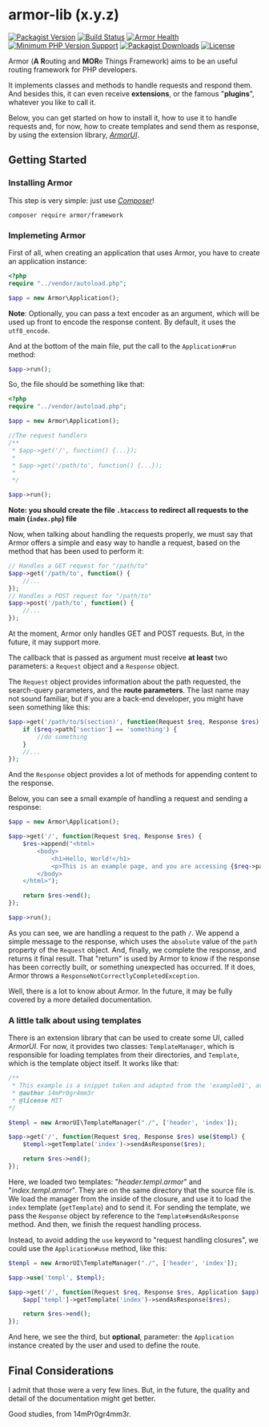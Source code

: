 # armor-lib (x.y.z)

[![Packagist Version](https://img.shields.io/packagist/v/armor/framework)](https://packagist.org/packages/armor/framework)
[![Build Status](https://travis-ci.org/14mPr0gr4mm3r/armor-lib.svg?branch=master)](https://travis-ci.org/14mPr0gr4mm3r/armor-lib)
[![Armor Health](https://github.com/14mPr0gr4mm3r/armor-lib/workflows/Armor%20Health/badge.svg?branch=master)](https://github.com/14mPr0gr4mm3r/armor-lib/actions)
[![Minimum PHP Version Support](https://img.shields.io/packagist/php-v/armor/framework)](https://php.net)
[![Packagist Downloads](https://img.shields.io/packagist/dt/armor/framework)](https://packagist.org/packages/armor/framework/stats)
[![License](https://img.shields.io/packagist/l/armor/framework)](https://github.com/14mPr0gr4mm3r/armor-lib/blob/master/LICENSE)

Armor (**A** **R**outing and **MOR**e Things Framework) aims to be an useful routing framework for PHP developers.

It implements classes and methods to handle requests and respond them. And besides this, it can even receive **extensions**, or the famous "**plugins**", whatever you like to call it.

Below, you can get started on how to install it, how to use it to handle requests and, for now, how to create templates
and send them as response, by using the extension library, [_ArmorUI_](https://github.com/14mPr0gr4mm3r/armor-ui).


## Getting Started

### Installing Armor

This step is very simple: just use [_Composer_](https://getcomposer.org)!

```
composer require armor/framework
```

### Implemeting Armor

First of all, when creating an application that uses Armor, you have to create an application instance:

```php
<?php
require "../vendor/autoload.php";

$app = new Armor\Application();
```

**Note**: Optionally, you can pass a text encoder as an argument, which will be used up front to encode the response content. By default, it uses the `utf8_encode`.

And at the bottom of the main file, put the call to the `Application#run` method:

```php
$app->run();
```

So, the file should be something like that:

```php
<?php
require "../vendor/autoload.php";

$app = new Armor\Application();

//The request handlers
/**
 * $app->get('/', function() {...});
 * 
 * $app->get('/path/to', function() {...});
 * 
 */

$app->run();
```

**Note: you should create the file `.htaccess` to redirect all requests to the main (`index.php`) file**

Now, when talking about handling the requests properly, we must say that Armor offers a simple and easy way to handle a request, based on the method that has been used to perform it:

```php
// Handles a GET request for "/path/to"
$app->get('/path/to', function() {
    //...
});
// Handles a POST request for "/path/to"
$app->post('/path/to', function() {
    //...
});
```

At the moment, Armor only handles GET and POST requests. But, in the future, it may support more.

The callback that is passed as argument must receive **at least** two parameters: a `Request` object and 
a `Response` object.

The `Request` object provides information about the path requested, the search-query parameters, and the **route parameters**. The last name may not sound familiar, but if you are a back-end developer, you might have seen something like this:

```php
$app->get('/path/to/$(section)', function(Request $req, Response $res) {
    if ($req->path['section'] == 'something') {
        //do something
    }
    //...
});
```

And the `Response` object provides a lot of methods for appending content to the response.

Below, you can see a small example of handling a request and sending a response:

```php
$app = new Armor\Application();

$app->get('/', function(Request $req, Response $res) {
    $res->append("<html>
        <body>
            <h1>Hello, World!</h1>
            <p>This is an example page, and you are accessing {$req->path->absolute}</p>
        </body>
    </html>");

    return $res->end();
});

$app->run();
```

As you can see, we are handling a request to the path `/`. We append a simple message to the response, which uses the `absolute` value of the `path` property of the `Request` object. And, finally, we complete the response, and returns it final result. That "return" is used by Armor to know if the response has been correctly built, or something unexpected has occurred. If it does, Armor throws a `ResponseNotCorrectlyCompletedException`.

Well, there is a lot to know about Armor. In the future, it may be fully covered by a more detailed documentation.

### A little talk about using templates

There is an extension library that can be used to create some UI, called _ArmorUI_. For now, it provides two classes: `TemplateManager`, which is responsible for loading templates from their directories, and `Template`, which is the template object itself. It works like that:

```php
/** 
 * This example is a snippet taken and adapted from the 'example01', available at https://github.com/14mPr0gr4mm3r/armor-examples
 * @author 14mPr0gr4mm3r
 * @license MIT
*/

$templ = new ArmorUI\TemplateManager("./", ['header', 'index']);

$app->get('/', function(Request $req, Response $res) use($templ) {
    $templ->getTemplate('index')->sendAsResponse($res);

    return $res->end();
});
```

Here, we loaded two templates: "_header.templ.armor_" and "_index.templ.armor_". They are on the same directory that the 
source file is. We load the manager from the inside of the closure, and use it to load the `index` template (`getTemplate`) and to 
send it. For sending the template, we pass the `Response` object by reference to the `Template#sendAsResponse` method. And then, we finish the request handling process.

Instead, to avoid adding the `use` keyword to "request handling closures", we could use the `Application#use` method, 
like this:

```php
$templ = new ArmorUI\TemplateManager("./", ['header', 'index']);

$app->use('templ', $templ);

$app->get('/', function(Request $req, Response $res, Application $app) {
    $app['templ']->getTemplate('index')->sendAsResponse($res);

    return $res->end();
});
```

And here, we see the third, but **optional**, parameter: the `Application` instance created by the user and used to 
define the route.

## Final Considerations

I admit that those were a very few lines. But, in the future, the quality and detail of the documentation might get better.

Good studies, from 14mPr0gr4mm3r.